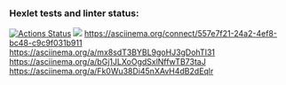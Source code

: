 ### Hexlet tests and linter status:
[![Actions Status](https://github.com/prasolovsereja/frontend-project-44/actions/workflows/hexlet-check.yml/badge.svg)](https://github.com/prasolovsereja/frontend-project-44/actions)
<a href="https://codeclimate.com/github/prasolovsereja/frontend-project-44/maintainability"><img src="https://api.codeclimate.com/v1/badges/77728686e4614fb84eb3/maintainability" /></a>
 https://asciinema.org/connect/557e7f21-24a2-4ef8-bc48-c9c9f031b911
 https://asciinema.org/a/mx8sdT3BYBL9goHJ3gDohTI31
 https://asciinema.org/a/bGj1JLXoOgdSxlNffwTB73taJ
 https://asciinema.org/a/Fk0Wu38Di45nXAvH4dB2dEqlr
